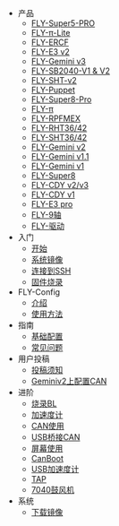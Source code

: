 * 产品
  * [FLY-Super5-PRO](/board/fly_super5/)
  * [FLY-π-Lite](/board/fly_pi_lite/)
  * [FLY-ERCF](/board/fly_ercf/)
  * [FLY-E3 v2](/board/fly_e3_v2/)
  * [FLY-Gemini v3](/board/fly_gemini_v3/)
  * [FLY-SB2040-V1 & V2](/board/fly_sb2040/)
  * [FLY-SHT-v2](/board/fly_sht_v2/)
  * [FLY-Puppet](/board/fly_puppet/)
  * [FLY-Super8-Pro](/board/fly_super8_pro/)
  * [FLY-π](/board/fly_pi/)
  * [FLY-RPFMEX](/board/fly_rpfmex/)
  * [FLY-RHT36/42](/board/fly_rht36_42/)
  * [FLY-SHT36/42](/board/fly_sht36_42/)
  * [FLY-Gemini v2](/board/fly_gemini_v2/)
  * [FLY-Gemini v1.1](/board/fly_gemini_v1-1/)
  * [FLY-Gemini v1](/board/fly_gemini_v1/)
  * [FLY-Super8](/board/fly_super8/)
  * [FLY-CDY v2/v3](/board/fly_cdy_v3/)
  * [FLY-CDY v1](/board/fly_cdy_v1/)
  * [FLY-E3 pro](/board/fly_e3_pro/)
  * [FLY-9轴](/board/fly_9/)
  * [FLY-驱动](/board/fly_tmc/)
* 入门
  * [开始](README)
  * [系统镜像](/introduction/system.md)
  * [连接到SSH](/introduction/conntossh.md)
  * [固件烧录](/introduction/firmware.md)
* FLY-Config
  * [介绍](/fly_config/README)
  * [使用方法](/fly_config/Instructions.md)
* 指南
  * [基础配置](/guide/configs.md)
  * [常见问题](/guide/what.md)
* 用户投稿
  * [投稿须知](/users/README)
  * [Geminiv2上配置CAN](/users/geminiv2_can.md)
* 进阶
  * [烧录BL](/advanced/flashbl.md)
  * [加速度计](/advanced/Accelerometer.md)
  * [CAN使用](/advanced/can.md)
  * [USB桥接CAN](/advanced/usb2can.md)
  * [屏幕使用](/advanced/screen.md)
  * [CanBoot](/advanced/canboot.md)
  * [USB加速度计](/advanced/usbadxl.md)
  * [TAP](/advanced/TAP.md)
  * [7040鼓风机](/advanced/7040.md)
* 系统
  * [下载镜像](/introduction/downloadimg.md)
